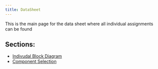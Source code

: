 ```yaml
---
title: DataSheet
---
```


This is the main page for the data sheet where all individual assignments can be found

## Sections:

- [Indivudal Block Diagram](Individual_BlockDiagram.md)
- [Component Selection](Component_Selection.md)